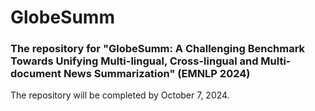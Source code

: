# GlobeSumm
### The repository for "GlobeSumm: A Challenging Benchmark Towards Unifying Multi-lingual, Cross-lingual and Multi-document News Summarization" (EMNLP 2024)

The repository will be completed by October 7, 2024.
